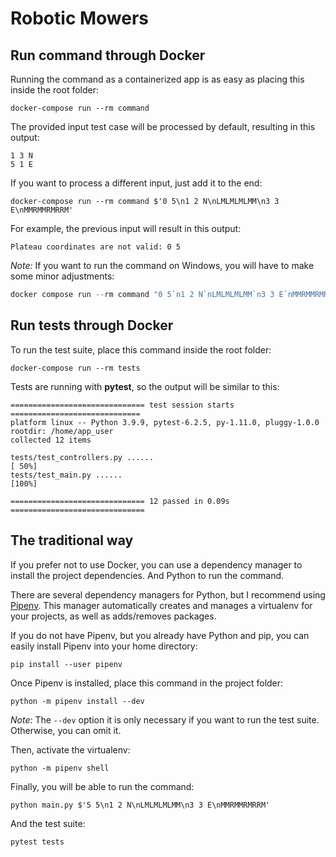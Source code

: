 # Robotic Mowers

## Run command through Docker

Running the command as a containerized app is as easy as placing this inside the
root folder:

```commandline
docker-compose run --rm command
```

The provided input test case will be processed by default, resulting in this 
output: 

```
1 3 N
5 1 E
```

If you want to process a different input, just add it to the end:

```shell
docker-compose run --rm command $'0 5\n1 2 N\nLMLMLMLMM\n3 3 E\nMMRMMRMRRM'
```

For example, the previous input will result in this output:

```
Plateau coordinates are not valid: 0 5
```

_Note:_ If you want to run the command on Windows, you will have to make some 
minor adjustments:

```powershell
docker compose run --rm command "0 5`n1 2 N`nLMLMLMLMM`n3 3 E`nMMRMMRMRRM"
```

## Run tests through Docker

To run the test suite, place this command inside the root folder: 

```shell
docker-compose run --rm tests
```

Tests are running with **pytest**, so the output will be similar to this:

```
============================== test session starts =============================
platform linux -- Python 3.9.9, pytest-6.2.5, py-1.11.0, pluggy-1.0.0
rootdir: /home/app_user
collected 12 items

tests/test_controllers.py ......                                          [ 50%]
tests/test_main.py ......                                                 [100%]

============================== 12 passed in 0.09s ==============================
```

## The traditional way

If you prefer not to use Docker, you can use a dependency manager to install 
the project dependencies. And Python to run the command.

There are several dependency managers for Python, but I recommend using 
[Pipenv](https://pipenv.pypa.io/en/latest/). This manager automatically creates 
and manages a virtualenv for your projects, as well as adds/removes packages.  

If you do not have Pipenv, but you already have Python and pip, you can easily 
install Pipenv into your home directory:

```commandline
pip install --user pipenv
```

Once Pipenv is installed, place this command in the project folder:

```commandline
python -m pipenv install --dev
```

_Note:_ The `--dev` option it is only necessary if you want to run the test suite. 
Otherwise, you can omit it.

Then, activate the virtualenv:

```commandline
python -m pipenv shell
```

Finally, you will be able to run the command:

```commandline
python main.py $'5 5\n1 2 N\nLMLMLMLMM\n3 3 E\nMMRMMRMRRM'
```

And the test suite:

```commandline
pytest tests
```